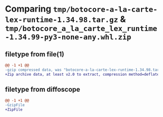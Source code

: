 # Comparing `tmp/botocore-a-la-carte-lex-runtime-1.34.98.tar.gz` & `tmp/botocore_a_la_carte_lex_runtime-1.34.99-py3-none-any.whl.zip`

## filetype from file(1)

```diff
@@ -1 +1 @@
-gzip compressed data, was "botocore-a-la-carte-lex-runtime-1.34.98.tar", last modified: Sat May  4 01:01:35 2024, max compression
+Zip archive data, at least v2.0 to extract, compression method=deflate
```

## filetype from diffoscope

```diff
@@ -1 +1 @@
-GzipFile
+ZipFile
```

